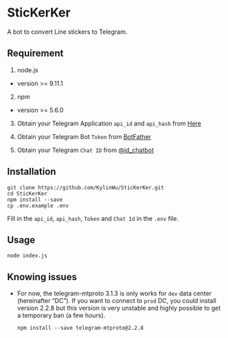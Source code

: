 # SticKerKer
A bot to convert Line stickers to Telegram.

## Requirement
1. node.js
  - version >= 9.11.1

2. npm
  -  version >= 5.6.0

3. Obtain your Telegram Application `api_id` and `api_hash` from [Here](https://core.telegram.org/api/obtaining_api_id)

4. Obtain your Telegram Bot `Token` from [BotFather](https://core.telegram.org/bots#6-botfather)

5. Obtain your Telegram `Chat ID` from [@id_chatbot](https://telegram.me/id_chatbot)




## Installation
```
git clone https://github.com/KylinWu/SticKerKer.git
cd SticKerKer
npm install --save
cp .env.example .env
```
Fill in the `api_id`, `api_hash`, `Token` and `Chat Id` in the `.env` file.

## Usage
```
node index.js
```

## Knowing issues

 - For now, the telegram-mtproto 3.1.3 is only works for `dev` data center (hereinafter “DC”). If you want to connect to `prod` DC, you could install version 2.2.8 but this version is very unstable and highly possible to get a temporary ban (a few hours).

    ```
    npm install --save telegram-mtproto@2.2.8
    ```

